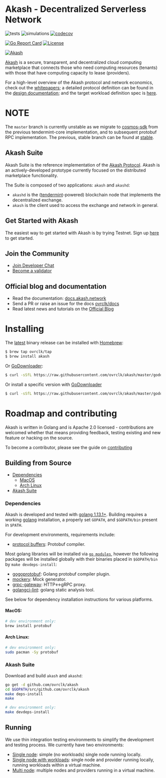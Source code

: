 # Akash - Decentralized Serverless Network

![tests](https://github.com/ovrclk/akash/workflows/tests/badge.svg)
![simulations](https://github.com/ovrclk/akash/workflows/Sims/badge.svg)
[![codecov](https://codecov.io/github/ovrclk/akash/coverage.svg?branch=master)](https://codecov.io/github/ovrclk/akash?branch=master)

[![Go Report Card](https://goreportcard.com/badge/github.com/ovrclk/akash)](https://goreportcard.com/report/github.com/ovrclk/akash)
[![License](https://img.shields.io/badge/License-Apache%202.0-blue.svg)](https://opensource.org/licenses/Apache-2.0)

[![Akash](_docs/img/logo-label-black.svg "Akash")](#overview)

[Akash](https://akash.network) is a secure, transparent, and decentralized cloud computing marketplace that connects those who need computing resources (tenants) with those that have computing capacity to lease (providers).

For a high-level overview of the Akash protocol and network economics, check out the [whitepapers](https://akash.network/research); a detailed protocol definition can be 
found in the [design documentation](_docs/design.md); and the target workload definition spec is [here](_docs/sdl.md).

# NOTE

The `master` branch is currently unstable as we migrate to [cosmos-sdk](https://github.com/cosmos/cosmos-sdk) from the previous tendermint-core implementation, and to subsequent protobuf RPC implementation. The previous, stable branch can be found at [stable](https://github.com/ovrclk/akash/tree/stable).

## Akash Suite

Akash Suite is the reference implementation of the [Akash Protocol](https://akash.network/l/whitepaper). Akash is an actively-developed prototype currently focused on the distributed marketplace functionality.

The Suite is composed of two applications: `akash` and `akashd`:

- `akashd` is the ([tendermint](https://github.com/tendermint/tendermint)-powered) blockchain node that
implements the decentralized exchange.
- `akash` is the client used to access the exchange and network
in general.

## Get Started with Akash

The easiest way to get started with Akash is by trying Testnet. Sign up [here](https://akash.network/signup) to get started. 

## Join the Community

- [Join Developer Chat](https://akash.network/chat)
- [Become a validator](https://akash.network/token)

## Official blog and documentation

- Read the documentation: [docs.akash.network](https://docs.akash.network)
- Send a PR or raise an issue for the docs [ovrclk/docs](https://github.com/ovrclk/docs)
- Read latest news and tutorials on the [Official Blog](https://blog.akash.network)

# Installing

The [latest](https://github.com/ovrclk/akash/releases/latest) binary release can be installed with [Homebrew](https://brew.sh/):

```sh
$ brew tap ovrclk/tap
$ brew install akash
```

Or [GoDownloader](https://github.com/goreleaser/godownloader):

```sh
$ curl -sSfL https://raw.githubusercontent.com/ovrclk/akash/master/godownloader.sh | sh
```

Or install a specific version with [GoDownloader](https://github.com/goreleaser/godownloader)

```sh
$ curl -sSfL https://raw.githubusercontent.com/ovrclk/akash/master/godownloader.sh | sh -s -- v0.7.8
```

# Roadmap and contributing

Akash is written in Golang and is Apache 2.0 licensed - contributions are welcomed whether that means providing feedback, testing existing and new feature or hacking on the source.

To become a contributor, please see the guide on [contributing](CONTRIBUTING.md)

## Building from Source

 * [Dependencies](#dependencies)
   * [MacOS](#macos)
   * [Arch Linux](#arch-linux)
 * [Akash Suite](#akash-suite)

### Dependencies

Akash is developed and tested with [golang 1.13.1+](https://golang.org/).  Building requires a working [golang](https://golang.org/) installation, a properly set `GOPATH`, and `$GOPATH/bin` present in `$PATH`.

For development environments, requirements include:

 * [protocol buffers](https://developers.google.com/protocol-buffers/): Protobuf compiler.

 Most golang libraries will be installed via [`go modules`](https://github.com/golang/go/wiki/Modules),
 however the following packages will
 be installed globally with their binaries placed in `$GOPATH/bin` by `make devdeps-install`:

 * [gogoprotobuf](https://github.com/gogo/protobuf): Golang protobuf compiler plugin.
 * [mockery](https://github.com/vektra/mockery): Mock generator.
 * [grpc-gateway](https://github.com/grpc-ecosystem/grpc-gateway): HTTP<->gRPC proxy.
 * [golangci-lint](https://github.com/golangci/golangci-lint): golang static analysis tool.

 See below for dependency installation instructions for various platforms.

#### MacOS:

```sh
# dev environment only:
brew install protobuf
```

#### Arch Linux:

```sh
# dev environment only:
sudo pacman -Sy protobuf
```
### Akash Suite

Download and build `akash` and `akashd`:

```sh
go get -d github.com/ovrclk/akash
cd $GOPATH/src/github.com/ovrclk/akash
make deps-install
make

# dev environment only:
make devdeps-install
```

## Running

We use thin integration testing environments to simplify
the development and testing process.  We currently have two environments:

* [Single node](_run/single): simple (no workloads) single node running locally.
* [Single node with workloads](_run/kube): single node and provider running locally, running workloads within a virtual machine.
* [Multi node](_run/multi): multiple nodes and providers running in a virtual machine.
